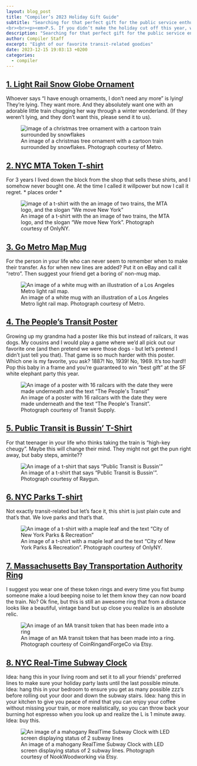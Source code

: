 ```yaml
---
layout: blog_post
title: "Compiler’s 2023 Holiday Gift Guide"
subtitle: "Searching for that perfect gift for the public service enthusiast in your life? Compiler’s got you covered! Here is this year’s round-up of our favorite transit-related gift ideas.
<br><br><p><em>P.S. If you didn’t make the holiday cut off this year, we think these make great gifts year-round!</em></p>"
description: "Searching for that perfect gift for the public service enthusiast in your life? Compiler’s got you covered!"
author: Compiler Staff
excerpt: "Eight of our favorite transit-related goodies"
date: 2023-12-15 19:03:13 +0200
categories:
  - compiler
---
```


## [1. Light Rail Snow Globe Ornament](https://shop.metro.net/collections/holiday-shop/products/light-rail-snow-globe-ornaments)
Whoever says “I have enough ornaments, I don’t need any more” is lying! They’re lying. They want more. And they absolutely want one with an adorable little train chugging her way through a winter wonderland. (If they weren’t lying, and they don’t want this, please send it to us).
<figure>
    <img
        src="/assets/blog/ornament.jpeg"
        alt="image of a christmas tree ornament with a cartoon train surrounded by snowflakes" />
    <figcaption>An image of a christmas tree ornament with a cartoon train surrounded by snowflakes. Photograph courtesy of Metro.</figcaption>
</figure>

## [2. NYC MTA Token T-shirt](https://onlyny.com/collections/tees/products/mta-token-t-shirt?variant=40202854039636)
For 3 years I lived down the block from the shop that sells these shirts, and I somehow never bought one. At the time I called it willpower but now I call it regret. * places order *
<figure>
    <img
        src="/assets/blog/MTAshirt.jpeg"
        alt="image of a t-shirt with the an image of two trains, the MTA logo, and the slogan “We move New York”" />
    <figcaption>An image of a t-shirt with the an image of two trains, the MTA logo, and the slogan “We move New York”. Photograph courtesy of OnlyNY.</figcaption>
</figure>

## [3. Go Metro Map Mug](https://shop.metro.net/collections/best-sellers/products/go-metro-map-mug)
For the person in your life who can never seem to remember when to make their transfer. As for when new lines are added? Put it on eBay and call it “retro”. Then suggest your friend get a boring ol’ non-mug map.
<figure>
    <img src="/assets/blog/white-glossy-mug-white-11oz-handle-on-right.jpg" alt="An image of a white mug with an illustration of a Los Angeles Metro light rail map." />
    <figcaption>An image of a white mug with an illustration of a Los Angeles Metro light rail map. Photograph courtesy of Metro.</figcaption>
</figure>

## [4. The People’s Transit Poster](https://transit.supply/collections/prints/products/san-francisco-the-peoples-transit-print)
Growing up my grandma had a poster like this but instead of railcars, it was dogs. My cousins and I would play a game where we’d all pick out our favorite one (and then pretend we were those dogs - but let’s pretend I didn’t just tell you that). That game is so much harder with this poster. Which one is my favorite, you ask? 1887! No, 1939! No, 1969. It’s too hard!! Pop this baby in a frame and you’re guaranteed to win “best gift” at the SF white elephant party this year.
<figure>
    <img src="/assets/blog/SFposter.jpeg" alt="An image of a poster with 16 railcars with the date they were made underneath and the text “The People's Transit”" />
    <figcaption>An image of a poster with 16 railcars with the date they were made underneath and the text “The People's Transit”. Photograph courtesy of Transit Supply.</figcaption>
</figure>

## [5. Public Transit is Bussin’ T-Shirt](https://www.raygunsite.com/products/public-transit-is-bussin)
For that teenager in your life who thinks taking the train is “high-key cheugy”. Maybe this will change their mind. They might not get the pun right away, but baby steps, amirite??
<figure>
    <img src="/assets/blog/Bussin.jpeg" alt="An image of a t-shirt that says “Public Transit is Bussin'”" />
    <figcaption>An image of a t-shirt that says “Public Transit is Bussin'”. Photograph courtesy of Raygun.</figcaption>
</figure>

## [6. NYC Parks T-shirt](https://onlyny.com/collections/tees/products/nyc-parks-logo-t-shirt-1?variant=40115599802452)
Not exactly transit-related but let’s face it, this shirt is just plain cute and that’s that. We love parks and that’s that.
<figure>
    <img src="/assets/blog/parkshirt.jpeg" alt="An image of a t-shirt with a maple leaf and the text “City of New York Parks & Recreation”" />
    <figcaption>An image of a t-shirt with a maple leaf and the text “City of New York Parks & Recreation”. Photograph courtesy of OnlyNY.</figcaption>
</figure>

## [7. Massachusetts Bay Transportation Authority Ring](https://www.etsy.com/listing/1084779169/massachusetts-bay-transportation?click_key=64ea237715a3dbd3437ea84b096768bbf6321f2c%3A1084779169&click_sum=ac5bc353&ref=user_profile&frs=1)
I suggest you wear one of these token rings and every time you fist bump someone make a loud beeping noise to let them know they can now board the train. No? Ok fine, but this is still an awesome ring that from a distance looks like a beautiful, vintage band but up close you realize is an absolute relic.
<figure>
    <img src="/assets/blog/ring.jpeg" alt="An image of an MA transit token that has been made into a ring" />
    <figcaption>An image of an MA transit token that has been made into a ring. Photograph courtesy of CoinRingandForgeCo via Etsy.</figcaption>
</figure>

## [8. NYC Real-Time Subway Clock](https://www.etsy.com/listing/1290166234/nyc-realtime-subway-clock?click_key=b6b30f8f57cd4ba10f3bbc3ed29088e5aed6b156%3A1290166234&click_sum=98c95a73&ref=user_profile&frs=1&sts=1)
Idea: hang this in your living room and set it to all your friends' preferred lines to make sure your holiday party lasts until the last possible minute. Idea: hang this in your bedroom to ensure you get as many possible zzz’s before rolling out your door and down the subway stairs. Idea: hang this in your kitchen to give you peace of mind that you can enjoy your coffee without missing your train, or more realistically, so you can throw back your burning hot espresso when you look up and realize the L is 1 minute away. Idea: buy this.
<figure>
    <img src="/assets/blog/RTclock.jpeg" alt="An image of a mahogany RealTime Subway Clock with LED screen displaying status of 2 subway lines" />
    <figcaption>An image of a mahogany RealTime Subway Clock with LED screen displaying status of 2 subway lines. Photograph courtesy of NookWoodworking via Etsy.</figcaption>
</figure>
